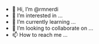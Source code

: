 - 👋 Hi, I’m @rmnerdi
- 👀 I’m interested in ...
- 🌱 I’m currently learning ...
- 💞️ I’m looking to collaborate on ...
- 📫 How to reach me ...

<!---
rmnerdi/rmnerdi is a ✨ special ✨ repository because its `README.md` (this file) appears on your GitHub profile.
You can click the Preview link to take a look at your changes.
--->
